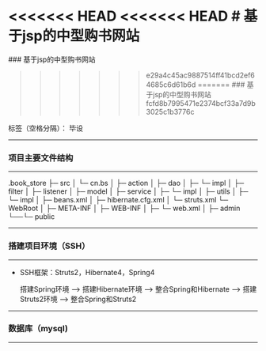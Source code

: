 <<<<<<< HEAD
<<<<<<< HEAD
﻿# 基于jsp的中型购书网站
=======
﻿### 基于jsp的中型购书网站
>>>>>>> e29a4c45ac9887514ff41bcd2ef64685c6d61b6d
=======
﻿### 基于jsp的中型购书网站
>>>>>>> fcfd8b7995471e2374bcf33a7d9b3025c1b3776c

标签（空格分隔）： 毕设


----------

### 项目主要文件结构

----------

.book_store
├─ src
│  └─ cn.bs
│     ├─ action
│     ├─ dao
│     ├─ └─ impl
│     ├─ filter
│     ├─ listener
│     ├─ model
│     ├─ service
│     ├─ └─ impl
│     ├─ utils
│     ├─ └─ impl
│     ├─ beans.xml
│     ├─ hibernate.cfg.xml
│     └─ struts.xml
└─ WebRoot
│  ├─ META-INF
│  ├─ WEB-INF
│  ├─ └─ web.xml
│  ├─ admin
└──└─ public

----------


### 搭建项目环境（SSH）


----------

 - SSH框架：Struts2，Hibernate4，Spring4
 


    搭建Spring环境 --> 搭建Hibernate环境 --> 整合Spring和Hibernate --> 搭建Struts2环境 --> 整合Spring和Struts2


----------

### 数据库（mysql)


----------
